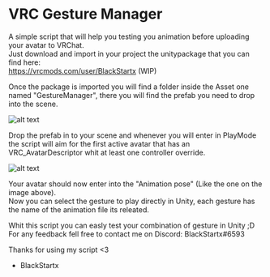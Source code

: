 # VRC Gesture Manager

A simple script that will help you testing you animation before uploading your avatar to VRChat.  
Just download and import in your project the unitypackage that you can find here:  
https://vrcmods.com/user/BlackStartx (WIP)

Once the package is imported you will find a folder inside the Asset one named "GestureManager", there you will find the prefab you need to drop into the scene.

![alt text](https://cdn.discordapp.com/attachments/561337898864082996/574264846250541059/Project.png)

Drop the prefab in to your scene and whenever you will enter in PlayMode the script will aim for the first active avatar that has an VRC_AvatarDescriptor whit at least one controller override.

![alt text](https://cdn.discordapp.com/attachments/561337898864082996/574267570690195456/OnPlay.PNG)

Your avatar should now enter into the "Animation pose" (Like the one on the image above).  
Now you can select the gesture to play directly in Unity, each gesture has the name of the animation file its releated.  

Whit this script you can easly test your combination of gesture in Unity ;D  
For any feedback fell free to contact me on Discord: BlackStartx#6593

Thanks for using my script <3
- BlackStartx

